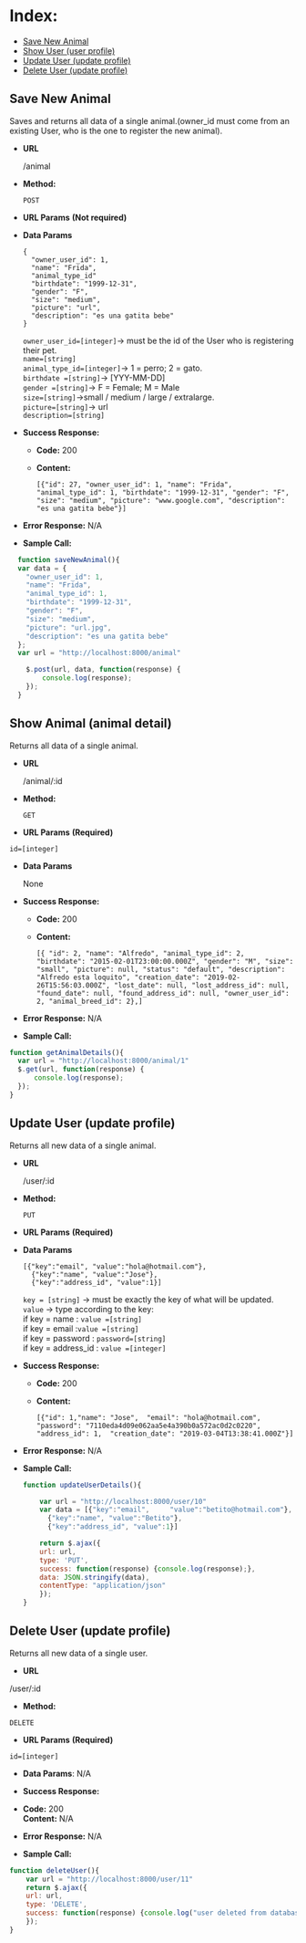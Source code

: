 **Index:**
===
  * <a href="">Save New Animal</a>
  * <a href="">Show User (user profile)</a>
  * <a href="">Update User (update profile)</a>
  * <a href="">Delete User (update profile)
</a>


**Save New Animal**
----
Saves and returns all data of a single animal.(owner_id must come from an existing User, who is the one to register the new animal).

* **URL**

  /animal

* **Method:**

  `POST`

*  **URL Params** **(Not required)**


* **Data Params**

      {
        "owner_user_id": 1,
        "name": "Frida",
        "animal_type_id"
        "birthdate": "1999-12-31",
        "gender": "F",
        "size": "medium",
        "picture": "url",
        "description": "es una gatita bebe"
      }

    `owner_user_id=[integer]`-> must be the id of the User who is registering their pet.<br>
    `name=[string]`<br>
    `animal_type_id=[integer]`-> 1 = perro;   2 = gato.<br>
    `birthdate =[string]`-> [YYY-MM-DD]<br>
    `gender =[string]`-> F = Female; M = Male <br>
    `size=[string]`->small / medium / large / extralarge.<br>
    `picture=[string]`-> url <br>
    `description=[string]`<br>

* **Success Response:**

  * **Code:** 200 <br />
  * **Content:**

    `[{"id": 27,
    "owner_user_id": 1,
    "name": "Frida",
    "animal_type_id": 1,
    "birthdate": "1999-12-31",
    "gender": "F",
    "size": "medium",
    "picture": "www.google.com",
    "description": "es una gatita bebe"}]`

* **Error Response:** N/A


* **Sample Call:**

```javascript
  function saveNewAnimal(){
  var data = {
    "owner_user_id": 1,
    "name": "Frida",
    "animal_type_id": 1,
    "birthdate": "1999-12-31",
    "gender": "F",
    "size": "medium",
    "picture": "url.jpg",
    "description": "es una gatita bebe"
  };
  var url = "http://localhost:8000/animal"

    $.post(url, data, function(response) {
        console.log(response);
    });
  }
```

**Show Animal (animal detail)**
----
Returns all data of a single animal.

* **URL**

  /animal/:id

* **Method:**

  `GET`

*  **URL Params** **(Required)**

  `id=[integer]`

* **Data Params**

  None

* **Success Response:**

  * **Code:** 200 <br />
  * **Content:**

    `[{
      "id": 2,
      "name": "Alfredo",
      "animal_type_id": 2,
      "birthdate": "2015-02-01T23:00:00.000Z",
      "gender": "M",
      "size": "small",
      "picture": null,
      "status": "default",
      "description": "Alfredo esta loquito",
      "creation_date": "2019-02-26T15:56:03.000Z",
      "lost_date": null,
      "lost_address_id": null,
      "found_date": null,
      "found_address_id": null,
      "owner_user_id": 2,
      "animal_breed_id": 2},]`

* **Error Response:** N/A


* **Sample Call:**

```javascript
function getAnimalDetails(){
  var url = "http://localhost:8000/animal/1"
  $.get(url, function(response) {
      console.log(response);
  });
}
```

**Update User (update profile)**
----
 Returns all new data of a single animal.

* **URL**

  /user/:id

* **Method:**

  `PUT`

*  **URL Params** **(Required)**

* **Data Params**

  ```
  [{"key":"email", "value":"hola@hotmail.com"},
    {"key":"name", "value":"Jose"},
    {"key":"address_id", "value":1}]
  ```

  `key = [string]` -> must be exactly the key of what will be updated. <br>
  `value` ->  type according to the key:<br>
    if key = name : `value =[string]`<br>
    if key = email :`value =[string]`<br>
    if key = password : `password=[string]`<br>
    if key = address_id : `value =[integer]`


* **Success Response:**

  * **Code:** 200 <br />
  * **Content:**

    `[{"id": 1,"name": "Jose",  "email": "hola@hotmail.com",  "password": "7110eda4d09e062aa5e4a390b0a572ac0d2c0220",  "address_id": 1,  "creation_date": "2019-03-04T13:38:41.000Z"}]`

* **Error Response:** N/A


* **Sample Call:**

  ```javascript
  function updateUserDetails(){

      var url = "http://localhost:8000/user/10"
      var data = [{"key":"email",     "value":"betito@hotmail.com"},
        {"key":"name", "value":"Betito"},
        {"key":"address_id", "value":1}]

      return $.ajax({
      url: url,
      type: 'PUT',
      success: function(response) {console.log(response);},
      data: JSON.stringify(data),
      contentType: "application/json"
      });
  }
  ```

**Delete User (update profile)**
----
Returns all new data of a single user.

* **URL**

/user/:id

* **Method:**

`DELETE`

*  **URL Params** **(Required)**

`id=[integer]`

* **Data Params**: N/A

* **Success Response:**

* **Code:** 200 <br />
  **Content:** N/A

* **Error Response:** N/A


* **Sample Call:**

```javascript
function deleteUser(){
    var url = "http://localhost:8000/user/11"
    return $.ajax({
    url: url,
    type: 'DELETE',
    success: function(response) {console.log("user deleted from database");},
    });
}
```
